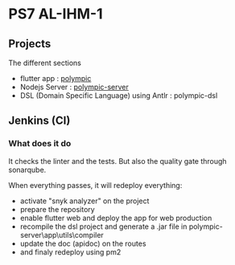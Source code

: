 # PS7 AL-IHM-1

## Projects

The different sections

- flutter app : [polympic](./polympic/README.md)
- Nodejs Server : [polympic-server](./polympic-server/readme.md)
- DSL (Domain Specific Language) using Antlr : polympic-dsl

## Jenkins (CI)

### What does it do

It checks the linter and the tests.
But also the quality gate through sonarqube.

When everything passes, it will redeploy everything:

- activate "snyk analyzer" on the project
- prepare the repository
- enable flutter web and deploy the app for web production
- recompile the dsl project and generate a .jar file in polympic-server\app\utils\compiler
- update the doc (apidoc) on the routes
- and finaly redeploy using pm2

